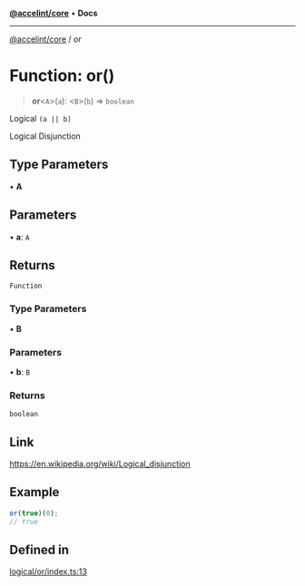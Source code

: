 [**@accelint/core**](../README.md) • **Docs**

***

[@accelint/core](../README.md) / or

# Function: or()

> **or**\<`A`\>(`a`): \<`B`\>(`b`) => `boolean`

Logical `(a || b)`

Logical Disjunction

## Type Parameters

• **A**

## Parameters

• **a**: `A`

## Returns

`Function`

### Type Parameters

• **B**

### Parameters

• **b**: `B`

### Returns

`boolean`

## Link

https://en.wikipedia.org/wiki/Logical_disjunction

## Example

```ts
or(true)(0);
// true
```

## Defined in

[logical/or/index.ts:13](https://github.com/gohypergiant/standard-toolkit/blob/424b88fd48a5bcc02ed99ee27fd64cd73349aa30/packages/core/src/logical/or/index.ts#L13)
